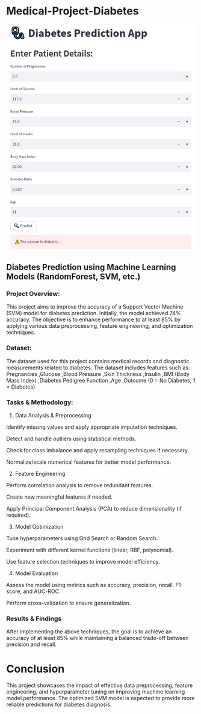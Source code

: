 # Medical-Project-Diabetes


![واجهة التطبيق](https://raw.githubusercontent.com/Taqwashorman/Medical-Project-Diabetes_Streamlit_App/main/Streamlit_App.jpg)

## Diabetes Prediction using Machine Learning Models (RandomForest, SVM, etc.)

### Project Overview:

This project aims to improve the accuracy of a Support Vector Machine (SVM) model for diabetes prediction. Initially, the model achieved 74% accuracy. The objective is to enhance performance to at least 85% by applying various data preprocessing, feature engineering, and optimization techniques.

### Dataset:

The dataset used for this project contains medical records and diagnostic measurements related to diabetes. The dataset includes features such as: 
Pregnancies 
,Glucose 
,Blood Pressure 
,Skin Thickness 
,Insulin 
,BMI (Body Mass Index) 
,Diabetes Pedigree Function 
,Age 
,Outcome (0 = No Diabetes, 1 = Diabetes)

### Tasks & Methodology:

1. Data Analysis & Preprocessing

Identify missing values and apply appropriate imputation techniques.

Detect and handle outliers using statistical methods.

Check for class imbalance and apply resampling techniques if necessary.

Normalize/scale numerical features for better model performance.

2. Feature Engineering
   
Perform correlation analysis to remove redundant features.

Create new meaningful features if needed.

Apply Principal Component Analysis (PCA) to reduce dimensionality (if required).


3. Model Optimization
   
Tune hyperparameters using Grid Search or Random Search.

Experiment with different kernel functions (linear, RBF, polynomial).

Use feature selection techniques to improve model efficiency.

4. Model Evaluation
   
Assess the model using metrics such as accuracy, precision, recall, F1-score, and AUC-ROC.

Perform cross-validation to ensure generalization.

### Results & Findings

After implementing the above techniques, the goal is to achieve an accuracy of at least 85% while maintaining a balanced trade-off between precision and recall.


# Conclusion

This project showcases the impact of effective data preprocessing, feature engineering, and hyperparameter tuning on improving machine learning model performance. The optimized SVM model is expected to provide more reliable predictions for diabetes diagnosis.

